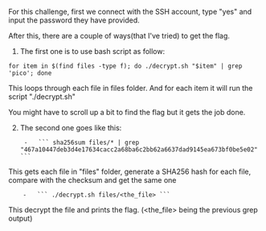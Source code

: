 For this challenge, first we connect with the SSH account, type "yes" and input the password they have provided.

After this, there are a couple of ways(that I've tried) to get the flag.

1. The first one is to use bash script as follow:

``` for item in $(find files -type f); do ./decrypt.sh "$item" | grep 'pico'; done ```

This loops through each file in files folder. And for each item it will run the script "./decrypt.sh"

You might have to scroll up a bit to find the flag but it gets the job done.

2. The second one goes like this:

        -   ``` sha256sum files/* | grep "467a10447deb3d4e17634cacc2a68ba6c2bb62a6637dad9145ea673bf0be5e02" ```
This gets each file in "files" folder, generate a SHA256 hash for each file, compare with the checksum and get the same one

        -   ``` ./decrypt.sh files/<the_file> ```
This decrypt the file and prints the flag. (<the_file> being the previous grep output)
